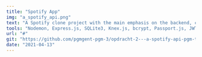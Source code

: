 ```yaml
---
title: "Spotify App"
img: "a_spotify_api.png"
text: "A Spotify clone project with the main emphasis on the backend, creating a custom API to add a list of songs, playlists, and a seeder to seed the database with users."
tools: "Nodemon, Express.js, SQLite3, Knex.js, bcrypt, Passport.js, JWT, Jest ..."
url: "#"
git: "https://github.com/pgmgent-pgm-3/opdracht-2---a-spotify-api-pgm-thabisadingani"
date: "2021-04-13"
---
```

